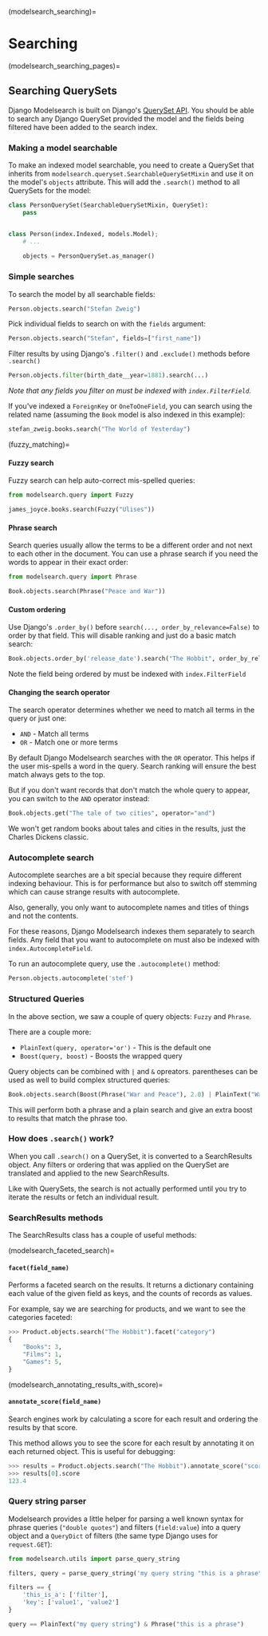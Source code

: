 (modelsearch_searching)=

# Searching

(modelsearch_searching_pages)=

## Searching QuerySets

Django Modelsearch is built on Django's [QuerySet API](inv:django#ref/models/querysets). You should be able to search any Django QuerySet provided the model and the fields being filtered have been added to the search index.

### Making a model searchable

To make an indexed model searchable, you need to create a QuerySet that inherits from `modelsearch.queryset.SearchableQuerySetMixin` and use it on the model's `objects` attribute. This will add the `.search()` method to all QuerySets for the model:

```python
class PersonQuerySet(SearchableQuerySetMixin, QuerySet):
    pass


class Person(index.Indexed, models.Model);
	# ...
    
    objects = PersonQuerySet.as_manager()

```

### Simple searches

To search the model by all searchable fields:

```python
Person.objects.search("Stefan Zweig")
```

Pick individual fields to search on with the `fields` argument:

```python
Person.objects.search("Stefan", fields=["first_name"])
```

Filter results by using Django's `.filter()` and `.exclude()` methods before `.search()`

```python
Person.objects.filter(birth_date__year=1881).search(...)
```

*Note that any fields you filter on must be indexed with `index.FilterField`.*

If you've indexed a `ForeignKey` or `OneToOneField`, you can search using the related name (assuming the `Book` model is also indexed in this example):

```python
stefan_zweig.books.search("The World of Yesterday")
```

(fuzzy_matching)=

#### Fuzzy search

Fuzzy search can help auto-correct mis-spelled queries:

```python
from modelsearch.query import Fuzzy

james_joyce.books.search(Fuzzy("Ulises"))
```

#### Phrase search

Search queries usually allow the terms to be a different order and not next to each other in the document. You can use a phrase search if you need the words to appear in their exact order:

```python
from modelsearch.query import Phrase

Book.objects.search(Phrase("Peace and War"))
```

#### Custom ordering

Use Django's `.order_by()` before `search(..., order_by_relevance=False)` to order by that field. This will disable ranking and just do a basic match search:

```python
Book.objects.order_by('release_date').search("The Hobbit", order_by_relevance=False)
```

Note the field being ordered by must be indexed with `index.FilterField`

#### Changing the search operator

The search operator determines whether we need to match all terms in the query or just one:

- `AND` - Match all terms
- `OR` - Match one or more terms

By default Django Modelsearch searches with the `OR` operator. This helps if the user mis-spells a word in the query. Search ranking will ensure the best match always gets to the top.

But if you don't want records that don't match the whole query to appear, you can switch to the `AND` operator instead:

```python
Book.objects.get("The tale of two cities", operator="and")
```

We won't get random books about tales and cities in the results, just the Charles Dickens classic.

### Autocomplete search

Autocomplete searches are a bit special because they require different indexing behaviour. This is for performance but also to switch off stemming which can cause strange results with autocomplete.

Also, generally, you only want to autocomplete names and titles of things and not the contents.

For these reasons, Django Modelsearch indexes them separately to search fields. Any field that you want to autocomplete on must also be indexed with `index.AutocompleteField`.

To run an autocomplete query, use the `.autocomplete()` method:

```python
Person.objects.autocomplete('stef')
```

### Structured Queries

In the above section, we saw a couple of query objects: `Fuzzy` and `Phrase`.

There are a couple more:

- `PlainText(query, operator='or')` - This is the default one
- `Boost(query, boost)` - Boosts the wrapped query

Query objects can be combined with `|` and `&` opreators. parentheses can be used as well to build complex structured queries:

```python
Book.objects.search(Boost(Phrase("War and Peace"), 2.0) | PlainText("War and Peace"))
```

This will perform both a phrase and a plain search and give an extra boost to results that match the phrase too.

### How does `.search()` work?

When you call `.search()` on a QuerySet, it is converted to a SearchResults object. Any filters or ordering that was applied on the QuerySet are translated and applied to the new SearchResults.

Like with QuerySets, the search is not actually performed until you try to iterate the results or fetch an individual result.

### SearchResults methods

The SearchResults class has a couple of useful methods:

(modelsearch_faceted_search)=

#### `facet(field_name)`

Performs a faceted search on the results. It returns a dictionary containing each value of the given field as keys, and the counts of records as values.

For example, say we are searching for products, and we want to see the categories faceted:

```python
>>> Product.objects.search("The Hobbit").facet("category")
{
    "Books": 3,
    "Films": 1,
    "Games": 5,
}
```

(modelsearch_annotating_results_with_score)=

#### `annotate_score(field_name)`

Search engines work by calculating a score for each result and ordering the results by that score.

This method allows you to see the score for each result by annotating it on each returned object. This is useful for debugging:

```python
>>> results = Product.objects.search("The Hobbit").annotate_score("score")
>>> results[0].score
123.4
```

### Query string parser

Modelsearch provides a little helper for parsing a well known syntax for phrase queries (`"double quotes"`) and filters (`field:value`) into a query object and a `QueryDict` of filters (the same type Django uses for `request.GET`):

```python
from modelsearch.utils import parse_query_string

filters, query = parse_query_string('my query string "this is a phrase" this_is_a:filter key:value1 key:value2')

filters == {
    'this_is_a': ['filter'],
    'key': ['value1', 'value2']
}

query == PlainText("my query string") & Phrase("this is a phrase")
```

